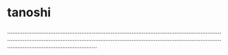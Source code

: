 # tanoshi

............................................................................................................................................................................................................................................................................................................